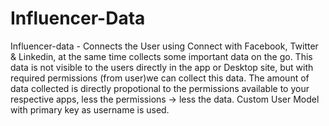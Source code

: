 # Influencer-Data
 Influencer-data - Connects the User using Connect with Facebook, Twitter & Linkedin, at the same time collects some important data on the go. This data is not visible to the users directly in the app or Desktop site, but with required permissions (from user)we can collect this data. The amount of data collected is directly propotional to the permissions available to your respective apps, less the permissions -> less the data.
Custom User Model with primary key as username is used.
